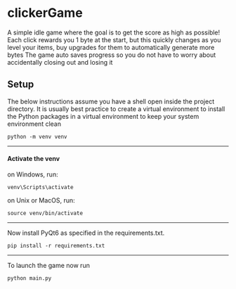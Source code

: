 # clickerGame
A simple idle game where the goal is to get the score as high as possible!
Each click rewards you 1 byte at the start, but this quickly changes as you level your items, buy upgrades for them to automatically generate more bytes
The game auto saves progress so you do not have to worry about accidentally closing out and losing it 

## Setup
The below instructions assume you have a shell open inside the project directory.
It is usually best practice to create a virtual environment to install the Python packages in a virtual environment to keep your system environment clean
```
python -m venv venv
```
---
#### Activate the venv

on Windows, run:
```
venv\Scripts\activate
```
on Unix or MacOS, run:
```
source venv/bin/activate
```
---
Now install PyQt6 as specified in the requirements.txt.
```
pip install -r requirements.txt
```
---
To launch the game now run

```
python main.py
```
